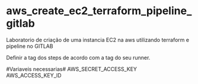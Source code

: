 # aws_create_ec2_terraform_pipeline_gitlab
Laboratorio de criação de uma instancia EC2 na aws utilizando terraform e pipeline no GITLAB

Definir a tag dos steps de acordo com a tag do seu runner.


#Variaveis necessarias#
AWS_SECRET_ACCESS_KEY
AWS_ACCESS_KEY_ID
